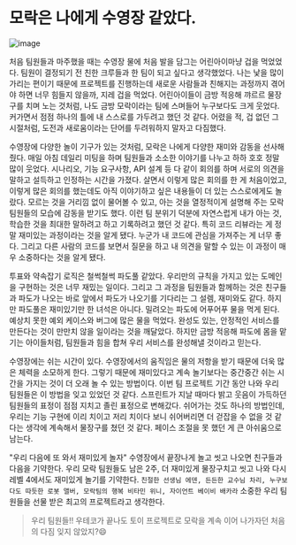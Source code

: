 # 모락은 나에게 수영장 같았다. 

![image](https://user-images.githubusercontent.com/45311765/183466570-1841f9a1-4c83-48b4-b757-bdc713875599.png)

처음 팀원들과 마주했을 때는 수영장 물에 처음 발을 담그는 어린아이마냥 겁을 먹었었다. 팀원이 결정되기 전 친한 크루들과 한 팀이 되고 싶다고 생각했었다. 나는 낯을 많이 가리는 편이기 때문에 프로젝트를 진행하는데 새로운 사람들과 친해지는 과정까지 겪어야 하면 너무 힘들지 않을까, 지레 겁을 먹었다. 어린아이들이 금방 적응해 꺄르르 물장구를 치며 노는 것처럼, 나도 금방 모락이라는 팀에 스며들어 누구보다도 크게 웃었다. 커가면서 점점 하나의 틀에 내 스스로를 가두려고 했던 것 같다. 어렸을 적, 겁 없던 그 시절처럼, 도전과 새로움이라는 단어를 두려워하지 말자고 다짐했다. 

수영장에 다양한 놀이 기구가 있는 것처럼, 모락은 나에게 다양한 재미와 감동을 선사해 줬다. 매일 아침 데일리 미팅을 하며 팀원들과 소소한 이야기를 나누고 하하 호호 정말 많이 웃었다. 시나리오, 기능 요구사항, API 설계 등 다 같이 회의를 하며 서로의 의견을 말하고 설득하고 인정하는 시간을 가졌다. 살면서 이렇게 많은 회의를 한 게 처음이었고, 이렇게 많은 회의를 했는데도 아직 이야기하고 싶은 내용들이 더 있는 스스로에게도 놀랐다. 모르는 것을 거리낌 없이 물어볼 수 있고, 아는 것을 열정적이게 설명해 주는 모락 팀원들의 모습에 감동을 받기도 했다. 이런 팀 분위기 덕분에 자연스럽게 내가 아는 것, 학습한 것을 최대한 말하려고 하고 기록하려고 했던 것 같다. 특히 코드 리뷰라는 게 정말 재미있는 과정이라는 것을 알게 됐다. 누군가 내 코드에 관심을 가져주는 게 너무 좋다. 그리고 다른 사람의 코드를 보면서 질문을 하고 내 의견을 말할 수 있는 이 과정이 매우 소중하다는 것을 알게 됐다. 

투표와 약속잡기 로직은 철썩철썩 파도풀 같았다. 우리만의 규칙을 가지고 있는 도메인을 구현하는 것은 너무 재밌는 일이다. 그리고 그 과정을 팀원들과 함께하는 것은 친구들과 파도가 나오는 바로 앞에서 파도가 나오기를 기다리는 그 설렘, 재미와도 같다. 하지만 파도풀은 재미있기만 한 녀석은 아니다. 밀려오는 파도에 어푸어푸 물을 먹게 된다. 예상치 못한 예외 케이스와 버그에 많은 물을 먹었다. 완성도 있는, 안정적인 서비스를 만든다는 것이 만만치 않을 일이라는 것을 깨달았다. 하지만 금방 적응해 파도에 몸을 맡기는 아이들처럼, 팀원들과 힘을 합쳐 우리 서비스를 완성해낼 것이라고 믿는다. 

수영장에는 쉬는 시간이 있다. 수영장에서의 움직임은 물의 저항을 받기 때문에 더욱 많은 체력을 소모하게 한다. 그렇기 때문에 재미있다고 계속 놀기보다는 중간중간 쉬는 시간을 가지는 것이 더 오래 놀 수 있는 방법이다. 이번 팀 프로젝트 기간 동안 나와 우리 팀원들은 이 방법을 잊고 있었던 것 같다. 스프린트가 지날 때마다 밝고 웃음이 가득하던 팀원들의 표정이 점점 지치고 졸린 표정으로 변해갔다. 쉬어가는 것도 하나의 방법인데, 우리는 기능 구현에 이리 치이고 저리 치이다 보니 쉬어버리면 더 걷잡을 수 없을 것 같다는 생각에 계속해서 물장구를 쳤던 것 같다. 페이스 조절을 못 했던 게 큰 아쉬움으로 남는다. 

"우리 다음에 또 와서 재미있게 놀자" 수영장에서 끝장나게 놀고 씻고 나오면 친구들과 다음을 기약한다. 우리 모락 팀원들도 남은 2주, 더 재미있게 물장구치고 씻고 나와 다시 레벨 4에서도 재미있게 놀기를 기약한다. `친절한 선생님 에덴, 든든한 교수님 차리, 누구보다도 따듯한 로봇 앨버, 모락팀의 행복 비타민 위니, 자이언트 베이비 배카라` 소중한 우리 팀원들을 선물 받은 최고의 프로젝트라고 생각한다. 

> 우리 팀원들!! 우테코가 끝나도 토이 프로젝트로 모락을 계속 이어 나가자던 처음의 다짐 잊지 않았지?😄
